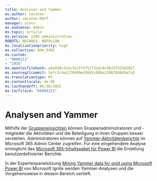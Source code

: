 ```yaml
---
title: Analysen and Yammer
ms.author: cmcatee
author: cmcatee-MSFT
manager: scotv
ms.audience: Admin
ms.topic: article
ms.service: o365-administration
ROBOTS: NOINDEX, NOFOLLOW
ms.localizationpriority: high
ms.collection: Adm_O365
ms.custom:
- "9000311"
- "1935"
ms.openlocfilehash: a4e938c32acfe1ff4751f31ec8c9625f523e5027
ms.sourcegitcommit: 5afc3c4a1270409ed3691c90ba139878d845e7a3
ms.translationtype: HT
ms.contentlocale: de-DE
ms.lasthandoff: 06/10/2022
ms.locfileid: "66004122"
---
```

# <a name="analytics-and-yammer"></a>Analysen and Yammer

Mithilfe der [Gruppeneinsichten](https://support.office.com/article/view-group-insights-in-yammer-73f9fa6d-d442-4f25-9194-d5317c9328ab) können Gruppenadministratoren und -mitglieder die Aktivitäten und die Beteiligung in ihren Gruppen besser verstehen. Administratoren können auf [Yammer-Aktivitätenberichte](https://docs.microsoft.com/microsoft-365/admin/activity-reports/yammer-activity-report) im Microsoft 365 Admin Center zugreifen. Für eine eingehendere Analyse ermöglicht das [Microsoft 365-Inhaltspaket für Power BI](https://docs.microsoft.com/microsoft-365/admin/usage-analytics/enable-usage-analytics) die Erstellung benutzerdefinierter Berichte.

In der Expertenpanelsitzung [Mining Yammer data for gold using Microsoft Power BI](https://aka.ms/MiningYammerDataIgnite2017) von Microsoft Ignite werden Yammer-Analysen und die Vorgehensweise in diesem Bereich vertieft.

